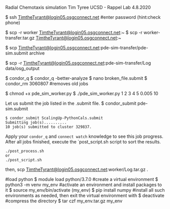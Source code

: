 Radial Chemotaxis simulation
Tim Tyree
UCSD - Rappel Lab
4.8.2020


<!-- #log onto osg connect (which has nice tutorials) -->
$ ssh TimtheTyrant@login05.osgconnect.net
#enter password (hint:check phone)


<!-- copy file to the open science grid using scp-->
$ scp -r worker TimtheTyrant@login05.osgconnect.net:~
$ scp -r worker-transfer.tar.gz TimtheTyrant@login05.osgconnect.net:~
<!-- pw hint english cmail -->
<!-- copy file from the open science grid using scp-->
$ scp TimtheTyrant@login05.osgconnect.net:pde-sim-transfer/pde-sim.submit archive

<!-- copy output from osg  -->
$ scp -r TimtheTyrant@login05.osgconnect.net:pde-sim-transfer/Log data/osg_output



<!-- debug an already submitted job -->
$ condor_q
$ condor_q -better-analyze
$ nano broken_file.submit
$ condor_rm 3060807 #removes old jobs

<!-- test pde_sim_worker.py -->
$ chmod +x pde_sim_worker.py
$ ./pde_sim_worker.py 1 2 3 4 5 0.005 10


<!-- HTCondor Workflow for a given .submit file -->
Let us submit the job listed in the .submit file.
$ condor_submit pde-sim.submit

    $ condor_submit ScalingUp-PythonCals.submit
    Submitting job(s)..........
    10 job(s) submitted to cluster 329837.

Apply your `condor_q` and `connect watch` knowledge to see this job progress. After all 
jobs finished, execute the `post_script.sh  script to sort the results. 

    ./post_process.sh
    or 
    ./post_script.sh

then, 
scp TimtheTyrant@login05.osgconnect.net:worker/Log.tar.gz .
<!--queue command tricks-->
<!-- arguments = $(x_low) $(x_high) $(y_low) $(y_high)
# Queue command  list
queue x_low, x_high, y_low, y_high from (
-9 9 -9 9 
-8 8 -8 8 
-7 7 -7 7 
-6 6 -6 6 
-5 5 -5 5 
-4 4 -4 4 
-3 3 -3 3 
-2 2 -2 2 
-1 1 -1 1 
)

# Queue from file
Queue from <filename>

# Queue outside .submit file without a Queue call
condor_submit cook.sub -queue in *.dat
or
dir /b *.dat | condor_submit cook.sub -que from -
 -->

<!--  Make a new virtual environment -->
#load python
$ module load python/3.7.0
#create a virtual environment
$ python3 -m venv my_env
#activate an environment and install packages to it
$ source my_env/bin/activate
(my_env) $ pip install numpy
#install all such environments as needed, then exit the virtual environment with
$ deactivate
#compress the directory
$ tar czf my_env.tar.gz my_env